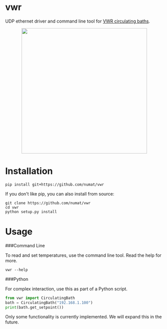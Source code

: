 vwr
===

UDP ethernet driver and command line tool for [VWR circulating baths](https://us.vwr.com/store/catalog/product.jsp?catalog_number=89203-002).

<p align="center">
  <img src="https://us.vwr.com/stibo/low_res/std.lang.all/53/83/7545383.jpg" height="400" />
</p>

Installation
============

```
pip install git+https://github.com/numat/vwr
```

If you don't like pip, you can also install from source:

```
git clone https://github.com/numat/vwr
cd vwr
python setup.py install
```

Usage
=====

###Command Line

To read and set temperatures, use the command line tool. Read the help for
more.

```
vwr --help
```

###Python

For complex interaction, use this as part of a Python script.

```python
from vwr import CirculatingBath
bath = CirculatingBath("192.168.1.100")
print(bath.get_setpoint())
```

Only some functionality is currently implemented. We will expand this in the
future.
